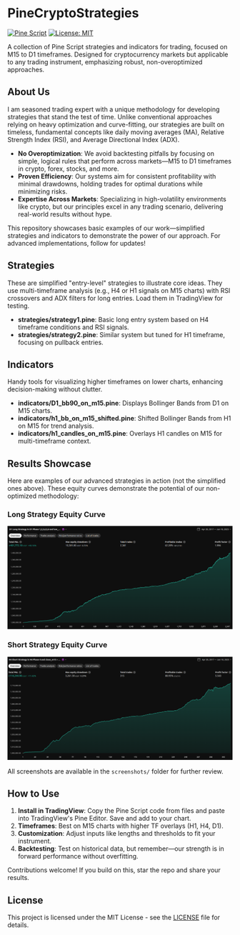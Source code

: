 # PineCryptoStrategies

[![Pine Script](https://img.shields.io/badge/Pine%20Script-v6-blue)](https://www.tradingview.com/pine-script-docs/en/v6/Introduction.html)
[![License: MIT](https://img.shields.io/badge/License-MIT-yellow.svg)](https://opensource.org/licenses/MIT)

A collection of Pine Script strategies and indicators for trading, focused on M15 to D1 timeframes. Designed for cryptocurrency markets but applicable to any trading instrument, emphasizing robust, non-overoptimized approaches.

## About Us

I am seasoned trading expert with a unique methodology for developing strategies that stand the test of time. Unlike conventional approaches relying on heavy optimization and curve-fitting, our strategies are built on timeless, fundamental concepts like daily moving averages (MA), Relative Strength Index (RSI), and Average Directional Index (ADX). 

- **No Overoptimization**: We avoid backtesting pitfalls by focusing on simple, logical rules that perform across markets—M15 to D1 timeframes in crypto, forex, stocks, and more.
- **Proven Efficiency**: Our systems aim for consistent profitability with minimal drawdowns, holding trades for optimal durations while minimizing risks.
- **Expertise Across Markets**: Specializing in high-volatility environments like crypto, but our principles excel in any trading scenario, delivering real-world results without hype.

This repository showcases basic examples of our work—simplified strategies and indicators to demonstrate the power of our approach. For advanced implementations, follow for updates!

## Strategies

These are simplified "entry-level" strategies to illustrate core ideas. They use multi-timeframe analysis (e.g., H4 or H1 signals on M15 charts) with RSI crossovers and ADX filters for long entries. Load them in TradingView for testing.

- **strategies/strategy1.pine**: Basic long entry system based on H4 timeframe conditions and RSI signals.
- **strategies/strategy2.pine**: Similar system but tuned for H1 timeframe, focusing on pullback entries.

## Indicators

Handy tools for visualizing higher timeframes on lower charts, enhancing decision-making without clutter.

- **indicators/D1_bb90_on_m15.pine**: Displays Bollinger Bands from D1 on M15 charts.
- **indicators/h1_bb_on_m15_shifted.pine**: Shifted Bollinger Bands from H1 on M15 for trend analysis.
- **indicators/h1_candles_on_m15.pine**: Overlays H1 candles on M15 for multi-timeframe context.

## Results Showcase

Here are examples of our advanced strategies in action (not the simplified ones above). These equity curves demonstrate the potential of our non-optimized methodology:

### Long Strategy Equity Curve
![Long Strategy Equity](screenshots/strategy3.png)

### Short Strategy Equity Curve
![Short Strategy Equity](screenshots/strategy4.png)

All screenshots are available in the `screenshots/` folder for further review.

## How to Use

1. **Install in TradingView**: Copy the Pine Script code from files and paste into TradingView's Pine Editor. Save and add to your chart.
2. **Timeframes**: Best on M15 charts with higher TF overlays (H1, H4, D1).
3. **Customization**: Adjust inputs like lengths and thresholds to fit your instrument.
4. **Backtesting**: Test on historical data, but remember—our strength is in forward performance without overfitting.

Contributions welcome! If you build on this, star the repo and share your results.

## License

This project is licensed under the MIT License - see the [LICENSE](LICENSE) file for details.